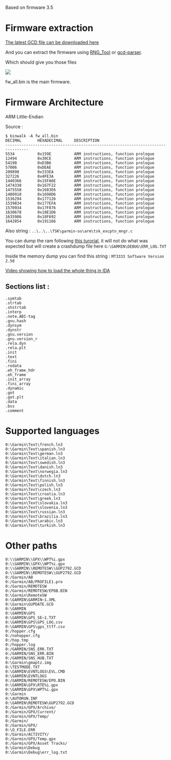 Based on firmware 3.5
# Firmware extraction



[The latest GCD file can be downloaded here](http://gawisp.com/perry/foretrex/Foretrex601_701_WebUpdater__350.gcd)

And you can extract the firmware using [RNG_Tool](http://www.gpsrchive.com/Oregon%207x0/files/RGN_Tool.exe) or [gcd-parser](https://github.com/mbirth/gcd-parser).


Which should give you those files

![](https://i.imgur.com/svw9Pv1.png)

fw_all.bin is the main firmware.


# Firmware Architecture

ARM Little-Endian


Source : 

```
$ binwalk -A fw_all.bin
DECIMAL       HEXADECIMAL     DESCRIPTION
--------------------------------------------------------------------------------
5534          0x159E          ARM instructions, function prologue
12494         0x30CE          ARM instructions, function prologue
54198         0xD3B6          ARM instructions, function prologue
57006         0xDEAE          ARM instructions, function prologue
209898        0x333EA         ARM instructions, function prologue
327226        0x4FE3A         ARM instructions, function prologue
1440366       0x15FA6E        ARM instructions, function prologue
1474338       0x167F22        ARM instructions, function prologue
1475558       0x1683E6        ARM instructions, function prologue
1480918       0x1698D6        ARM instructions, function prologue
1536294       0x177126        ARM instructions, function prologue
1539834       0x177EFA        ARM instructions, function prologue
1570934       0x17F876        ARM instructions, function prologue
1630678       0x18E1D6        ARM instructions, function prologue
1635986       0x18F692        ARM instructions, function prologue
1642854       0x191166        ARM instructions, function prologue
```

Also string :  `..\..\..\TSK\garmin-os\arm\tsk_excptn_mngr.c`


You can dump the ram following [this turorial](https://www.gpspower.net/garmin-receivers-firmwares/277248-how-backup-nuvi-nv-region41-sd.html), it will not do what was expected but will create a crashdump file here `G:\GARMIN\DEBUG\ERR_LOG.TXT`

Inside the memory dump you can find this string : `MT3333 Software Version 2.50`


[Video showing how to load the whole thing in IDA](https://www.youtube.com/watch?v=wBGVtFK7Xfc)


## Sections list : 

```
.symtab
.strtab
.shstrtab
.interp
.note.ABI-tag
.gnu.hash
.dynsym
.dynstr
.gnu.version
.gnu.version_r
.rela.dyn
.rela.plt
.init
.text
.fini
.rodata
.eh_frame_hdr
.eh_frame
.init_array
.fini_array
.dynamic
.got
.got.plt
.data
.bss
.comment
```


# Supported languages


```
0:\Garmin\Text\french.ln3
0:\Garmin\Text\spanish.ln3
0:\Garmin\Text\german.ln3
0:\Garmin\Text\italian.ln3
0:\Garmin\Text\swedish.ln3
0:\Garmin\Text\danish.ln3
0:\Garmin\Text\norwegia.ln3
0:\Garmin\Text\dutch.ln3
0:\Garmin\Text\finnish.ln3
0:\Garmin\Text\polish.ln3
0:\Garmin\Text\czech.ln3
0:\Garmin\Text\croatia.ln3
0:\Garmin\Text\greek.ln3
0:\Garmin\Text\slovakia.ln3
0:\Garmin\Text\slovenia.ln3
0:\Garmin\Text\russian.ln3
0:\Garmin\Text\brazilia.ln3
0:\Garmin\Text\arabic.ln3
0:\Garmin\Text\turkish.ln3
```

# Other paths

```
0:\\GARMIN\\GPX\\WPT%i.gpx
0:\\GARMIN\\GPX\\WPT%i.gpx
0:\\GARMIN\\REMOTESW\\GUP2792.GCD
0:\\GARMIN\\REMOTESW\\GUP2792.GCD
0:/Garmin/AB
0:/Garmin/AB/PROFILE1.pro
0:/Garmin/REMOTESW
0:/Garmin/REMOTESW/EPOB.BIN
0:\Garmin\RemoteSW
0:\GARMIN\GARMIN~1.XML
0:\Garmin\GUPDATE.GCD
0:\GARMIN
0:\GARMIN\GPS
0:\GARMIN\GPS_SE~1.TXT
0:\GARMIN\GPS\GPS_LOG.csv
0:\GARMIN\GPS\gps_ttff.csv
0:/hopper.cfg
0:/nohopper.cfg
0:/hop.tmp
0:/hopper.log
0:/GARMIN/SNS_ERR.TXT
0:/GARMIN/SNS_ERR.BIN
0:/GARMIN/SNS_HUB.TXT
0:\Garmin\gmaptz.img
0:\TESTMODE.TXT
0:\GARMIN\EVNTLOGS\EVL.CMD
0:\GARMIN\EVNTLOGS
0:/GARMIN/REMOTESW/EPO.BIN
0:\GARMIN\GPX\RTE%i.gpx
0:\GARMIN\GPX\WPT%i.gpx
0:\Garmin
0:\AUTORUN.INF
0:\GARMIN\REMOTESW\GUP2792.GCD
0:/Garmin/GPX/Archive/
0:/Garmin/GPX/Current/
0:/Garmin/GPX/Temp/
0:/Garmin/
0:/Garmin/GPX/
0:\O_FILE.ERR
0:/Garmin/ACTIVITY/
0:/Garmin/GPX/Temp.gpx
0:/Garmin/GPX/Asset Tracks/
0:\Garmin\Debug
0:\Garmin\Debug\err_log.txt
```
